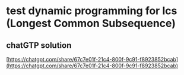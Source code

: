 # test dynamic programming for lcs (Longest Common Subsequence)

## chatGTP solution
[https://chatgpt.com/share/67c7e01f-21c4-800f-9c91-f8923852bcab](https://chatgpt.com/share/67c7e01f-21c4-800f-9c91-f8923852bcab)

